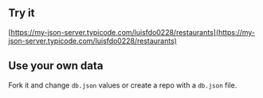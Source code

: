 ## Try it

[https://my-json-server.typicode.com/luisfdo0228/restaurants](https://my-json-server.typicode.com/luisfdo0228/restaurants)

## Use your own data

Fork it and change `db.json` values or create a repo with a `db.json` file.